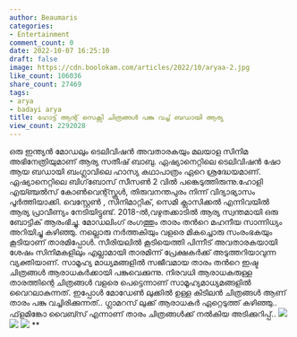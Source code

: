 ```yaml
---
author: Beaumaris
categories:
- Entertainment
comment_count: 0
date: 2022-10-07 16:25:10
draft: false
image: https://cdn.boolokam.com/articles/2022/10/aryaa-2.jpg
like_count: 106036
share_count: 27469
tags:
- arya
- badayi arya
title: ഹോട്ട് ആന്റ് സെക്സി ചിത്രങ്ങൾ പങ്കു വച്ച്‌ ബഡായി ആര്യ
view_count: 2292028
---
```


ഒരു ഇന്ത്യൻ മോഡലും ടെലിവിഷൻ അവതാരകയും മലയാള സിനിമ അഭിനേത്രിയുമാണ് ആര്യ സതീഷ് ബാബു. ഏഷ്യാനെറ്റിലെ ടെലിവിഷൻ ഷോ ആയ ബഡായി ബംഗ്ലാവിലെ ഹാസ്യ കഥാപാത്രം ഏറെ ശ്രദ്ധേയമാണ്. ഏഷ്യാനെറ്റിലെ ബിഗ്‌ബോസ് സീസൺ 2 വിൽ പങ്കെടുത്തിരുന്നു.ഹോളി എയ്ഞ്ചൽസ് കോൺവെന്റ്സ്കൂൾ, തിരുവനന്തപുരം നിന്ന് വിദ്യാഭ്യാസം പൂർത്തിയാക്കി. വെസ്റ്റേൺ , സിനിമാറ്റിക്, സെമി ക്ലാസിക്കൽ എന്നിവയിൽ ആര്യ പ്രാവീണ്യം നേടിയിട്ടുണ്ട്. 2018-ൽ,വഴുതക്കാടിൽ ആര്യ സ്വന്തമായി ഒരു ബോട്ടിക് ആരംഭിച്ചു. മോഡലിംഗ് രംഗത്തും താരം തൻറെ മഹനീയ സാന്നിധ്യം അറിയിച്ചു കഴിഞ്ഞു. നല്ലൊരു നർത്തകിയും വളരെ മികച്ചൊരു സംരംഭകയും കൂടിയാണ് താരമിപ്പോൾ. സീരിയലിൽ കൂടിയെത്തി പിന്നീട് അവതാരകയായി ശേഷം സിനിമകളിലും എല്ലാമായി താരമിന്ന് പ്രേക്ഷകർക്ക് അടുത്തറിയാവുന്ന വ്യക്തിയാണ്. സാമൂഹ്യ മാധ്യമങ്ങളിൽ സജീവമായ താരം തൻറെ ഇഷ്ട ചിത്രങ്ങൾ ആരാധകർക്കായി പങ്കുവെക്കുന്നു. നിരവധി ആരാധകരുള്ള താരത്തിന്റെ ചിത്രങ്ങൾ വളരെ പെട്ടെന്നാണ് സാമൂഹ്യമാധ്യമങ്ങളിൽ വൈറലാകുന്നത്. ഇപ്പോൾ മോഡേൺ ലുക്കിൽ ഉള്ള കിടിലൻ ചിത്രങ്ങൾ ആണ് താരം പങ്കു വച്ചിരിക്കുന്നത്.. ഗ്ലാമറസ് ലുക്ക്‌ ആരാധകർ ഏറ്റെടുത്ത് കഴിഞ്ഞു.. ഫ്‌ളമിങ്കോ വൈബ്സ്‌ എന്നാണ് താരം ചിത്രങ്ങൾക്ക് നൽകിയ അടിക്കുറിപ്പ്.. ![](https://cdn.boolokam.com/articles/2022/10/aryaa-2.jpg) ![](https://cdn.boolokam.com/articles/2022/10/aryaa-3.jpg) ![](https://cdn.boolokam.com/articles/2022/10/aryaa-4.jpg) ** &nbsp; &nbsp;